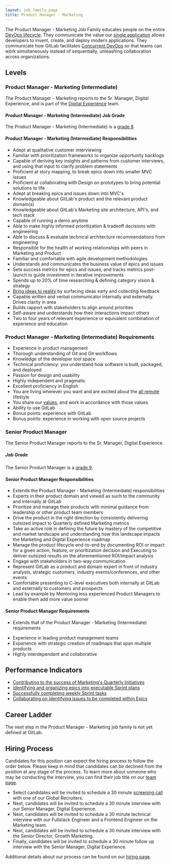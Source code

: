 ```yaml
---
layout: job_family_page
title: Product Manager - Marketing
---
```

 
The Product Manager - Marketing Job Family educates people on the entire [DevOps lifecycle](https://about.gitlab.com/stages-devops-lifecycle/). They communicate the value our [single application](/handbook/product/single-application) allows developers to invent, create, and deploy modern applications. They communicate how GitLab facilitates [Concurrent DevOps](https://about.gitlab.com/concurrent-devops/) so that teams can work simultaneously instead of sequentially, unleashing collaboration across organizations.

## Levels

### Product Manager - Marketing (Intermediate)

The Product Manager - Marketing reports to the Sr. Manager, Digital Experience, and is part of the [Digital Experience](https://about.gitlab.com/handbook/marketing/inbound-marketing/digital-experience/) team.

#### Product Manager - Marketing (Intermediate) Job Grade

The Product Manager - Marketing (Intermediate) is a [grade 8](/handbook/total-rewards/compensation/compensation-calculator/#gitlab-job-grades).

#### Product Manager - Marketing (Intermediate) Responsibilities
  - Adept at qualitative customer interviewing
  - Familiar with prioritization frameworks to organize opportunity backlogs
  - Capable of deriving key insights and patterns from customer interviews, and using that input to clarify problem statements
  - Proficient at story mapping, to break epics down into smaller MVC issues
  - Proficient at collaborating with Design on prototypes to bring potential solutions to life
  - Adept at breaking epics and issues down into MVC's
  - Knowledgeable about GitLab's product and the relevant product domain(s)
  - Knowledgeable about GitLab's Marketing site architecture, API's, and tech stack
  - Capable of running a demo anytime
  - Able to make highly informed prioritization & tradeoff decisions with engineering
  - Able to discuss & evaluate technical architecture recommendations from engineering
  - Responsible for the health of working relationships with peers in Marketing and Product
  - Familiar and comfortable with agile development methodologies
  - Understands and communicates the business value of epics and issues
  - Sets success metrics for epics and issues, and tracks metrics post-launch to guide investment in iterative improvements
  - Spends up to 20% of time researching & defining category vision & strategy
  - [Bring ideas to reality](/handbook/product/product-principles/#bringing-ideas-to-reality) by surfacing ideas early and collecting feedback
  - Capable written and verbal communicator internally and externally. Drives clarity in area
  - Builds rapport with stakeholders to align around priorities
  - Self-aware and understands how their interactions impact others
  - Two to four years of relevant experience or equivalent combination of experience and education

### Product Manager - Marketing (Intermediate) Requirements

- Experience in product management
- Thorough understanding of Git and Git workflows
- Knowledge of the developer tool space
- Technical proficiency: you understand how software is built, packaged, and deployed
- Passion for design and usability
- Highly independent and pragmatic
- Excellent proficiency in English
- You are living wherever you want and are excited about the [all remote](https://about.gitlab.com/company/culture/all-remote/) lifestyle
- You share our [values](/handbook/values/), and work in accordance with those values
- Ability to use GitLab
- Bonus points: experience with GitLab
- Bonus points: experience in working with open source projects

### Senior Product Manager

The Senior Product Manager reports to the Sr. Manager, Digital Experience.

##### Job Grade

The Senior Product Manager is a [grade 9](/handbook/total-rewards/compensation/compensation-calculator/#gitlab-job-grades).

#### Senior Product Manager Responsibilities

* Extends the Product Manager - Marketing (Intermediate) responsibilities 
* Experts in their product domain and viewed as such to the community and internally at GitLab
* Prioritize and manage their products with minimal guidance from leadership or other product team members
* Drive the product in the right direction by consistently delivering outsized impact to Quarterly defined Marketing metrics
* Take an active role in defining the future by mastery of the competitive and market landscape and understanding how this landscape impacts the Marketing and Digital Experience roadmap
* Manage the product lifecycle end-to-end by documenting ROI or impact for a given action, feature, or prioritization decision and Executing to deliver outsized results on the aforementioned ROI/impact analysis
* Engage with stakeholders in two-way communication
* Represent GitLab as a product and domain expert in front of industry analysts, strategic customers, industry events/conferences, and other events
* Comfortable presenting to C-level executives both internally at GitLab and externally to customers and prospects
* Lead by example by Mentoring less experienced Product Managers to enable them add more value sooner

#### Senior Product Manager Requirements

* Extends that of the Product Manager - Marketing (Intermediate) requirements
- Experience in leading product management teams
- Experience with strategic creation of roadmaps that span multiple products
- Highly interdependent and collaborative

## Performance Indicators

* [Contributing to the success of Marketing's Quarterly Initiatives](/handbook/marketing/inbound-marketing/#q3-fy21-initiatives)
* [Identifying and organizing epics into executable Sprint plans](/handbook/marketing/inbound-marketing/brand-and-digital-design/#sprint-planning)
* [Successfully completing weekly Sprint tasks](/handbook/marketing/growth-marketing/brand-and-digital-design/#sprint-cycle)
* [Collaborating on identifying issues to be completed within Epics](/handbook/marketing/inbound-marketing/#epics)
 
## Career Ladder
 
The next step in the Product Manager - Marketing job family is not yet defined at GitLab.
 
## Hiring Process
 
Candidates for this position can expect the hiring process to follow the order below. Please keep in mind that candidates can be declined from the position at any stage of the process. To learn more about someone who may be conducting the interview, you can find their job title on our [team page](/company/team).
 
* Select candidates will be invited to schedule a 30 minute [screening call](/handbook/hiring/#screening-call) with one of our Global Recruiters.
* Next, candidates will be invited to schedule a 30 minute interview with our Senior Manager, Digital Experience.
* Next, candidates will be invited to schedule a 30 minute technical interview with our Fullstack Engineer and a Frontend Engineer on the Marketing team. 
* Next, candidates will be invited to schedule a 30 minute interview with the Senior Director, Growth Marketing.
* Finally, candidates will be invited to schedule a 30 minute follow up interview with the Senior Manager, Digital Experience.
 
Additional details about our process can be found on our [hiring page](/handbook/hiring).

